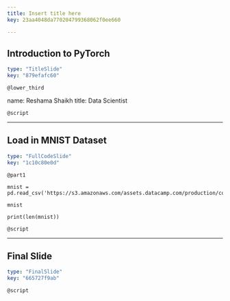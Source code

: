 ```yaml
---
title: Insert title here
key: 23aa4048da770204799368062f0ee660

---
```

## Introduction to PyTorch

```yaml
type: "TitleSlide"
key: "879efafc60"
```

`@lower_third`

name: Reshama Shaikh
title: Data Scientist


`@script`



---
## Load in MNIST Dataset

```yaml
type: "FullCodeSlide"
key: "1c10c80e0d"
```

`@part1`
```
mnist = pd.read_csv('https://s3.amazonaws.com/assets.datacamp.com/production/course_3524/datasets/mnist_2500.csv')
```

```
mnist
```

```
print(len(mnist))
```


`@script`



---
## Final Slide

```yaml
type: "FinalSlide"
key: "665727f9ab"
```

`@script`


